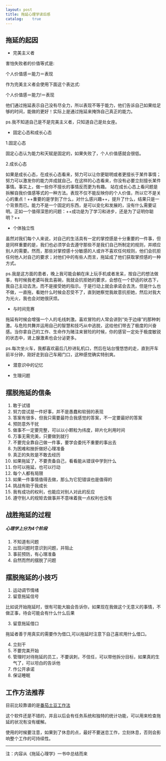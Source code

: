 ```yaml
---
layout: post
title: 拖延心理学读后感
catalog:    true
---
```


## 拖延的起因
- 完美主义者

 害怕失败者的价值等式是:
 
 个人价值感＝能力＝表现
 
 作为完美主义者会使用下面这个表达式:

 个人价值感＝能力!＝表现

 他们通过拖延表示自己没有尽全力，所以表现不等于能力，他们告诉自己如果给足够的时间，能做的更好！实际上是通过拖延来掩饰自己真正的能力。
 
 ps.我不知道自己是不是完美主义者，只知道自己是处女座。

- 固定心态和成长心态

 1.固定心态

 固定心态认为能力和天赋是固定的，如果失败了，个人价值感就会很低。
 
 2.成长心态
 
 如果是成长心态，在成长心态看来，努力可以让你更聪明或者更擅长于某件事情；努力可以激发你的能力并成就自己。在这样的心态看来，你没有必要立刻擅长某件事情。事实上，做一些你不擅长的事情反而更为有趣。
站在成长心态上看问题是拆解自我价值感等式的一种方法。表现不仅不能反映你的个人价值，所以它不是关心的重点！++重要的是学到了什么，对什么感兴趣++，提升了什么，结果只是一个背景而已。能力不是一个固定的东西，是可以变化和发展的，没有什么需要证明。正如一个值得深思的问题：++成功是为了学习和进步，还是为了证明你聪明？++

- 个体独立性
 
 虽然对我们每个人来说，对自己的生活具有一定的掌控感是十分重要的一件事，但是同样重要的是，我们也必须学会去遵守那些不是我们自己所制定的规则，并顺应别人的需要。然而，那些对掌控感十分敏感的人或许不喜欢任何规则，他们会抗拒任何他人对自己的要求；对他们中的有些人而言，拖延成了他们获取掌控感的一种方式。

 ps.我是这方面的患者，晚上我可能会躺在床上玩手机或者发呆，按自己的想法做事，有时候我老婆叫我去喜碗，我就会抗拒她的要求，会想在一个舒适的状态下，我自己主动去洗，而不是接受她的指示。于是行动上就会承诺会去洗，但是什么也不做，一直拖，看她什么时候会忍受不了，直到她察觉我故意抗拒她，然后对我大为光火，我也会对她很厌烦。

- 与时间竞赛
 
 拖延有时候会增强一个人的毛线刺激。喜欢冒险的人常会讲到“处于边缘”的那种刺激。与危险共舞并运用自己的智慧和技巧从中逃脱，这给他们带去了极度的兴奋感。当你拿自己的工作、生命作为赌注来冒险的时候，你的感官一定处于极度敏锐的状态中，肾上腺激素也会分泌更多。

 ps.每次坐火车，我都喜欢最后几秒进轧机口，然后在站台慢悠悠的走，直到开车前半分钟，刚好走到自己车厢门口，这种感觉确实特别爽。

- 潜意识中的记忆

- 生理问题

## 摆脱拖延的信条

1. 敢于试错
2. 努力尝试是一件好事，并不是愚蠢和软弱的表现
3. 答案有很多，但我只需要最符合我感觉的答案，不一定要最好的答案
4. 预防意外干扰
5. 做事不一定要完整，可以以小颗粒为纬度，碎片化利用时间
6. 万事无需完美，只要做到就行
7. 不要完全靠自己做一件事，要学会委托不重要的事出去
8. 为困难和挫折做好心理准备
9. 真正的失败是不敢去经历
10. 如果拖延了，不要责备自己，看看能从错误中学到什么
11. 你可以拖延，也可以行动
12. 每个人都有局限
13. 如果一件事情值得去做，那么为它犯错误也是值得的
14. 挑战有助于我成长
15. 我有成功的权利，也能应对别人对此的反应
16. 遵守别人的规矩去做事并不意味着我一点权利也没有

## 战胜拖延的过程

##### 心理学上分为4个阶段
1. 不知道有问题
2. 出现问题时意识到问题，并阻止
3. 事前预防，有心理准备
4. 自然而然的摆脱了问题

## 摆脱拖延的小技巧

1. 运动调节情绪
2. 留意拖延信号
 
 比如说开始拖延时，很有可能大脑会告诉你，如果现在我做这个无意义的事情，不做正事，待会可能会有什么什么后果
 
3. 留意拖延借口

 拖延者善于用真实的需要作为借口,可以拖延时注意下自己喜欢用什么借口。
 
4. 立刻干
5. 不要完美开始
6. 管理时对待拖延的员工，不要讽刺，不信任，可以带他拆分目标，如果真的生气了，可以坦白的告诉他
7. 作公开承诺
8. 保证睡眠

## 工作方法推荐

目前比较靠谱的是[番茄土豆工作法](https://itunes.apple.com/us/app/da-zhan-fan-jia-tu-dou/id996994420?l=zh&ls=1&mt=8)

这个软件还是不错的，并且以后会有任务系统和独特的统计功能，可以用来检查拖延的状况有没有缓解。

使用的时候要注意，如果到了休息的点，最好不要迷恋工作，立刻休息，否则会影响整个工作的可持续性。

---
注：内容从《拖延心理学》一书中总结而来
